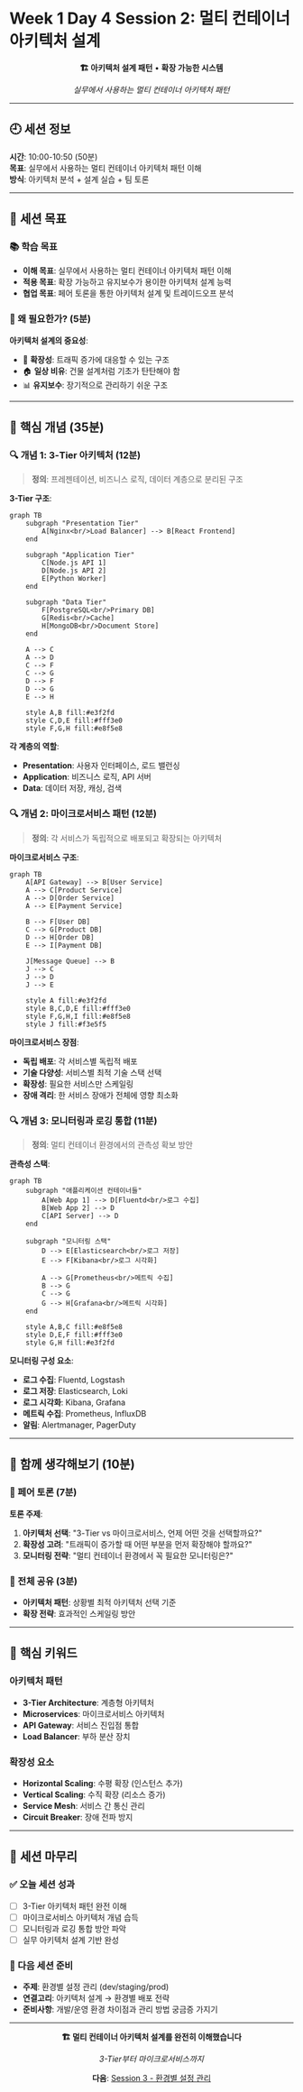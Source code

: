 # Week 1 Day 4 Session 2: 멀티 컨테이너 아키텍처 설계

<div align="center">

**🏗️ 아키텍처 설계 패턴** • **확장 가능한 시스템**

*실무에서 사용하는 멀티 컨테이너 아키텍처 패턴*

</div>

---

## 🕘 세션 정보

**시간**: 10:00-10:50 (50분)  
**목표**: 실무에서 사용하는 멀티 컨테이너 아키텍처 패턴 이해  
**방식**: 아키텍처 분석 + 설계 실습 + 팀 토론

---

## 🎯 세션 목표

### 📚 학습 목표
- **이해 목표**: 실무에서 사용하는 멀티 컨테이너 아키텍처 패턴 이해
- **적용 목표**: 확장 가능하고 유지보수가 용이한 아키텍처 설계 능력
- **협업 목표**: 페어 토론을 통한 아키텍처 설계 및 트레이드오프 분석

### 🤔 왜 필요한가? (5분)

**아키텍처 설계의 중요성**:
- 💼 **확장성**: 트래픽 증가에 대응할 수 있는 구조
- 🏠 **일상 비유**: 건물 설계처럼 기초가 탄탄해야 함
- 📊 **유지보수**: 장기적으로 관리하기 쉬운 구조

---

## 📖 핵심 개념 (35분)

### 🔍 개념 1: 3-Tier 아키텍처 (12분)

> **정의**: 프레젠테이션, 비즈니스 로직, 데이터 계층으로 분리된 구조

**3-Tier 구조**:
```mermaid
graph TB
    subgraph "Presentation Tier"
        A[Nginx<br/>Load Balancer] --> B[React Frontend]
    end
    
    subgraph "Application Tier"
        C[Node.js API 1] 
        D[Node.js API 2]
        E[Python Worker]
    end
    
    subgraph "Data Tier"
        F[PostgreSQL<br/>Primary DB]
        G[Redis<br/>Cache]
        H[MongoDB<br/>Document Store]
    end
    
    A --> C
    A --> D
    C --> F
    C --> G
    D --> F
    D --> G
    E --> H
    
    style A,B fill:#e3f2fd
    style C,D,E fill:#fff3e0
    style F,G,H fill:#e8f5e8
```

**각 계층의 역할**:
- **Presentation**: 사용자 인터페이스, 로드 밸런싱
- **Application**: 비즈니스 로직, API 서버
- **Data**: 데이터 저장, 캐싱, 검색

### 🔍 개념 2: 마이크로서비스 패턴 (12분)

> **정의**: 각 서비스가 독립적으로 배포되고 확장되는 아키텍처

**마이크로서비스 구조**:
```mermaid
graph TB
    A[API Gateway] --> B[User Service]
    A --> C[Product Service]
    A --> D[Order Service]
    A --> E[Payment Service]
    
    B --> F[User DB]
    C --> G[Product DB]
    D --> H[Order DB]
    E --> I[Payment DB]
    
    J[Message Queue] --> B
    J --> C
    J --> D
    J --> E
    
    style A fill:#e3f2fd
    style B,C,D,E fill:#fff3e0
    style F,G,H,I fill:#e8f5e8
    style J fill:#f3e5f5
```

**마이크로서비스 장점**:
- **독립 배포**: 각 서비스별 독립적 배포
- **기술 다양성**: 서비스별 최적 기술 스택 선택
- **확장성**: 필요한 서비스만 스케일링
- **장애 격리**: 한 서비스 장애가 전체에 영향 최소화

### 🔍 개념 3: 모니터링과 로깅 통합 (11분)

> **정의**: 멀티 컨테이너 환경에서의 관측성 확보 방안

**관측성 스택**:
```mermaid
graph TB
    subgraph "애플리케이션 컨테이너들"
        A[Web App 1] --> D[Fluentd<br/>로그 수집]
        B[Web App 2] --> D
        C[API Server] --> D
    end
    
    subgraph "모니터링 스택"
        D --> E[Elasticsearch<br/>로그 저장]
        E --> F[Kibana<br/>로그 시각화]
        
        A --> G[Prometheus<br/>메트릭 수집]
        B --> G
        C --> G
        G --> H[Grafana<br/>메트릭 시각화]
    end
    
    style A,B,C fill:#e8f5e8
    style D,E,F fill:#fff3e0
    style G,H fill:#e3f2fd
```

**모니터링 구성 요소**:
- **로그 수집**: Fluentd, Logstash
- **로그 저장**: Elasticsearch, Loki
- **로그 시각화**: Kibana, Grafana
- **메트릭 수집**: Prometheus, InfluxDB
- **알림**: Alertmanager, PagerDuty

---

## 💭 함께 생각해보기 (10분)

### 🤝 페어 토론 (7분)
**토론 주제**:
1. **아키텍처 선택**: "3-Tier vs 마이크로서비스, 언제 어떤 것을 선택할까요?"
2. **확장성 고려**: "트래픽이 증가할 때 어떤 부분을 먼저 확장해야 할까요?"
3. **모니터링 전략**: "멀티 컨테이너 환경에서 꼭 필요한 모니터링은?"

### 🎯 전체 공유 (3분)
- **아키텍처 패턴**: 상황별 최적 아키텍처 선택 기준
- **확장 전략**: 효과적인 스케일링 방안

---

## 🔑 핵심 키워드

### 아키텍처 패턴
- **3-Tier Architecture**: 계층형 아키텍처
- **Microservices**: 마이크로서비스 아키텍처
- **API Gateway**: 서비스 진입점 통합
- **Load Balancer**: 부하 분산 장치

### 확장성 요소
- **Horizontal Scaling**: 수평 확장 (인스턴스 추가)
- **Vertical Scaling**: 수직 확장 (리소스 증가)
- **Service Mesh**: 서비스 간 통신 관리
- **Circuit Breaker**: 장애 전파 방지

---

## 📝 세션 마무리

### ✅ 오늘 세션 성과
- [ ] 3-Tier 아키텍처 패턴 완전 이해
- [ ] 마이크로서비스 아키텍처 개념 습득
- [ ] 모니터링과 로깅 통합 방안 파악
- [ ] 실무 아키텍처 설계 기반 완성

### 🎯 다음 세션 준비
- **주제**: 환경별 설정 관리 (dev/staging/prod)
- **연결고리**: 아키텍처 설계 → 환경별 배포 전략
- **준비사항**: 개발/운영 환경 차이점과 관리 방법 궁금증 가지기

---

<div align="center">

**🏗️ 멀티 컨테이너 아키텍처 설계를 완전히 이해했습니다**

*3-Tier부터 마이크로서비스까지*

**다음**: [Session 3 - 환경별 설정 관리](./session_3.md)

</div>